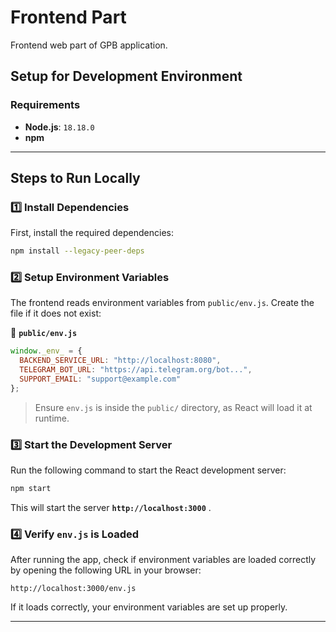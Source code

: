 # Frontend Part

Frontend web part of GPB application.

## **Setup for Development Environment**

### **Requirements**
- **Node.js**: `18.18.0`
- **npm** 

---

## **Steps to Run Locally**

### **1️⃣ Install Dependencies**
First, install the required dependencies:
```sh
npm install --legacy-peer-deps
```

### **2️⃣ Setup Environment Variables**
The frontend reads environment variables from `public/env.js`. Create the file if it does not exist:

📂 **`public/env.js`**
```js
window._env_ = {
  BACKEND_SERVICE_URL: "http://localhost:8080",
  TELEGRAM_BOT_URL: "https://api.telegram.org/bot...",
  SUPPORT_EMAIL: "support@example.com"
};
```
> Ensure `env.js` is inside the `public/` directory, as React will load it at runtime.

### **3️⃣ Start the Development Server**
Run the following command to start the React development server:
```sh
npm start
```
This will start the server **`http://localhost:3000`** .

### **4️⃣ Verify `env.js` is Loaded**
After running the app, check if environment variables are loaded correctly by opening the following URL in your browser:
```
http://localhost:3000/env.js
```
If it loads correctly, your environment variables are set up properly.

---



